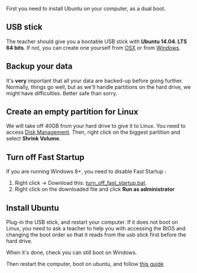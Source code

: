 First you need to install Ubuntu on your computer, as a dual boot.

## USB stick

The teacher should give you a bootable USB stick with **Ubuntu 14.04. LTS 64 bits**. If not, you can create one yourself from [OSX](http://www.ubuntu.com/download/desktop/create-a-usb-stick-on-mac-osx) or from [Windows](http://www.ubuntu.com/download/desktop/create-a-usb-stick-on-windows).

## Backup your data

It's **very** important that all your data are backed-up before going further. Normally, things go well, but as we'll handle partitions on the hard drive, we might have difficulties. Better safe than sorry.

## Create an empty partition for Linux

We will take off 40GB from your hard drive to give it to Linux. You need to access [Disk Management](http://pcsupport.about.com/od/windows-8/a/disk-management-windows-8.htm). Then, right click on the biggest partition and select **Shrink Volume**.

## Turn off Fast Startup

If you are running Windows 8+, you need to disable Fast Startup :

1. Right click -> Download this: [turn_off_fast_startup.bat](https://raw.githubusercontent.com/lewagon/setup/master/utils/turn_off_fast_startup.bat).
1. Right click on the downloaded file and click **Run as administrator**

## Install Ubuntu

Plug-in the USB stick, and restart your computer. If it does not boot on Linux, you need to ask a teacher to help you with accessing the BIOS and changing the boot order so that it reads from the usb stick first before the hard drive.

When it's done, check you can still boot on Windows.

Then restart the computer, boot on ubuntu, and follow [this guide](UBUNTU.md)
